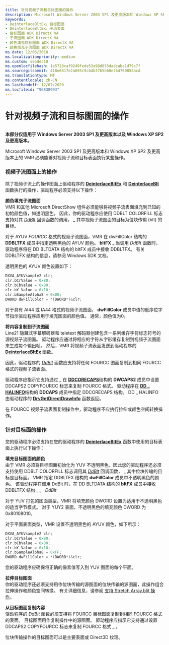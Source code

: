 ```yaml
---
title: 针对视频子流和目标图面的操作
description: Microsoft Windows Server 2003 SP1 及更高版本和 Windows XP SP2 及更高版本上的 VMR 必须能够对视频子流和目标表面执行某些操作。
keywords:
- DeinterlaceBltEx，目标图面
- DeinterlaceBltEx，子流表面
- 目标图面 WDK DirectX VA
- 子流图面 WDK DirectX VA
- 颜色填充目标图面 WDK DirectX VA
- 颜色填充子流图面 WDK DirectX VA
ms.date: 12/06/2018
ms.localizationpriority: medium
ms.custom: seodec18
ms.openlocfilehash: 1e5728caf9249fede53a98d855dadcaba1d79c7f
ms.sourcegitcommit: 418e6617e2a695c9cb4b37b5b60e264760858acd
ms.translationtype: MT
ms.contentlocale: zh-CN
ms.lasthandoff: 12/07/2020
ms.locfileid: "96838993"
---
```

# <a name="operations-on-video-substream-and-destination-surfaces"></a>针对视频子流和目标图面的操作


## <span id="ddk_supporting_operations_on_video_substream_and_destination_surfaces_"></span><span id="DDK_SUPPORTING_OPERATIONS_ON_VIDEO_SUBSTREAM_AND_DESTINATION_SURFACES_"></span>


**本部分仅适用于 Windows Server 2003 SP1 及更高版本以及 Windows XP SP2 及更高版本。**

Microsoft Windows Server 2003 SP1 及更高版本和 Windows XP SP2 及更高版本上的 VMR 必须能够对视频子流和目标表面执行某些操作。

### <a name="span-idoperations_on_video_substream_surfacesspanspan-idoperations_on_video_substream_surfacesspanspan-idoperations_on_video_substream_surfacesspanoperations-on-video-substream-surfaces"></a><span id="Operations_on_Video_Substream_Surfaces"></span><span id="operations_on_video_substream_surfaces"></span><span id="OPERATIONS_ON_VIDEO_SUBSTREAM_SURFACES"></span>视频子流图面上的操作

除了视频子流上的操作图面上驱动程序的 [**DeinterlaceBltEx**](./dxva-deinterlacebobdeviceclass-deinterlacebltex.md) 和 [**DeinterlaceBlt**](./dxva-deinterlacebobdeviceclass-deinterlaceblt.md) 函数执行的操作，驱动程序必须支持以下操作：

<span id="Color_Filling_Substream_Surfaces"></span><span id="color_filling_substream_surfaces"></span><span id="COLOR_FILLING_SUBSTREAM_SURFACES"></span>**颜色填充子流图面**  
VMR 和其他 Microsoft DirectShow 组件必须能够将视频子流表面填充到已知的初始颜色值，如透明黑色。 因此，你的驱动程序应使用 DDBLT COLORFILL 标志支持对其 [*DdBlt*](/windows/win32/api/ddrawint/nc-ddrawint-pdd_surfcb_blt) 回调函数的调用， \_ 其中视频子流图面的目标为位块传输 (blt) 的目标。

对于 AYUV *FOURCC* 格式的视频子流图面，VMR 在 dwFillColor 结构的 **DDBLTFX** 成员中指定透明黑色的 AYUV 颜色。 **bltFX** \_ 当调用 *DdBlt* 函数时，驱动程序将在 DD BLTDATA 结构的 bltFX 成员中接收 DDBLTFX。 有关 DDBLTFX 结构的信息，请参阅 Windows SDK 文档。

透明黑色的 AYUV 颜色设置如下：

```cpp
DXVA_AYUVsample2 clr; 
clr.bCrValue = 0x80;
clr.bCbValue = 0x80;
clr.bY_Value = 0x10;
clr.bSampleAlpha8 = 0x00;
DWORD dwFillColor = *(DWORD*)&clr;
```

对于具有 AI44 或 IA44 格式的视频子流图面， **dwFillColor** 成员中值的低序位字节指示驱动程序应用于填充图面的颜色值。 通常，颜色值为0。

<span id="Copying_Contents_to_Substream_Surfaces"></span><span id="copying_contents_to_substream_surfaces"></span><span id="COPYING_CONTENTS_TO_SUBSTREAM_SURFACES"></span>**将内容复制到子流图面**  
Line21 隐藏式字幕解码器和 teletext 解码器创建包含一系列缓存字符标志符号的源视频子流图面。 驱动程序应通过将相应的字符从字形缓存复制到视频子流图面来生成每个输出帧。 然后，VMR 将视频子流表面发送到驱动程序的 [**DeinterlaceBltEx**](./dxva-deinterlacebobdeviceclass-deinterlacebltex.md) 函数。

因此，驱动程序的 [*DdBlt*](/windows/win32/api/ddrawint/nc-ddrawint-pdd_surfcb_blt) 函数应支持将任何 FOURCC 图面复制到相同 FOURCC 格式的视频子流表面。

驱动程序应指示它支持通过 \_ 在 [**DDCORECAPS**](/windows/win32/api/ddrawi/ns-ddrawi-ddcorecaps)结构的 **DWCAPS2** 成员中设置 DDCAPS2 COPYFOURCC 标志来复制 FOURCC 格式。 驱动程序在 [**DD \_ HALINFO**](/windows/win32/api/ddrawint/ns-ddrawint-dd_halinfo)结构的 **DDCAPS** 成员中指定 DDCORECAPS 结构。 DD \_ HALINFO 由驱动程序的 [**DrvGetDirectDrawInfo**](/windows/win32/api/winddi/nf-winddi-drvgetdirectdrawinfo) 函数返回。

在 FOURCC 视频子流表面复制操作中，驱动程序不应执行拉伸或颜色空间转换操作。

### <a name="span-idoperations_on_destination_surfacesspanspan-idoperations_on_destination_surfacesspanspan-idoperations_on_destination_surfacesspanoperations-on-destination-surfaces"></a><span id="Operations_on_Destination_Surfaces"></span><span id="operations_on_destination_surfaces"></span><span id="OPERATIONS_ON_DESTINATION_SURFACES"></span>针对目标面的操作

您的驱动程序必须支持在您的驱动程序的 [**DeinterlaceBltEx**](./dxva-deinterlacebobdeviceclass-deinterlacebltex.md) 函数中使用的目标表面上执行以下操作：

<span id="Color_Filling_the_Destination_Surface"></span><span id="color_filling_the_destination_surface"></span><span id="COLOR_FILLING_THE_DESTINATION_SURFACE"></span>**填充目标图面的颜色**  
由于 VMR 必须将目标图面初始化为 YUV 不透明黑色，因此您的驱动程序还必须支持使用 DDBLT COLORFILL 标志调用其 [*DdBlt*](/windows/win32/api/ddrawint/nc-ddrawint-pdd_surfcb_blt) 回调函数， \_ 其中位块传输的目标是目标面。 VMR 指定 DDBLTFX 结构的 **dwFillColor** 成员中不透明黑色的颜色。 该驱动程序在调用 DdBlt 时，在 DD BLTDATA 结构的 **bltFX** 成员中接收 DDBLTFX 结构 \_ 。 *DdBlt*

对于 YUV 打包的图面类型，VMR 将填充颜色 DWORD 设置为适用于不透明黑色的适当字节模式。 对于 YUY2 表面，不透明黑色的填充颜色 DWORD 为0x80108010。

对于平面表面类型，VMR 设置不透明黑色的 AYUV 颜色，如下所示：

```cpp
DXVA_AYUVsample2 clr; 
clr.bCrValue = 0x80;
clr.bCbValue = 0x80;
clr.bY_Value = 0x10;
clr.bSampleAlpha8 = 0xFF;
DWORD dwFillColor = *(DWORD*)&clr;
```

您的驱动程序应确保将正确的像素值写入到 YUV 图面的每个平面。

<span id="Stretching_the_Destination_Surface"></span><span id="stretching_the_destination_surface"></span><span id="STRETCHING_THE_DESTINATION_SURFACE"></span>**拉伸目标图面**  
你的驱动程序还必须支持用作位块传输的源图面的位块传输的源图面，此操作组合拉伸操作和颜色空间转换。 有关详细信息，请参阅 [支持 Stretch Array.blit 操作](supporting-stretch-blit-operations.md)。

<span id="Copying_Contents_from_the_Destination_Surface"></span><span id="copying_contents_from_the_destination_surface"></span><span id="COPYING_CONTENTS_FROM_THE_DESTINATION_SURFACE"></span>**从目标图面复制内容**  
驱动程序的 *DdBlt* 函数必须支持将 FOURCC 目标图面复制到相同 FOURCC 格式的表面。 目标图面用作复制操作中的源图面。 驱动程序应指示它支持通过设置 DDCAPS2 COPYFOURCC 标志来复制 FOURCC 格式 \_ 。

位块传输操作的目标图面可以是主要表面或 Direct3D 纹理。

 

